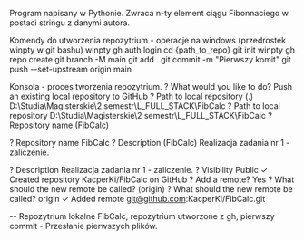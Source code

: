 Program napisany w Pythonie.
Zwraca n-ty element ciągu Fibonnaciego w postaci stringu z danymi autora.

Komendy do utworzenia repozytrium - operacje na windows (przedrostek winpty w git bashu)
 winpty gh auth login 
 cd {path_to_repo}
 git init
 winpty gh repo create
 git branch -M main
 git add .
 git commit -m "Pierwszy komit"
 git push --set-upstream origin main

Konsola - proces tworzenia repozytrium. 
 ? What would you like to do? Push an existing local repository to GitHub
 ? Path to local repository (.) D:\Studia\Magisterskie\2 semestr\L_FULL_STACK\FibCalc
 ? Path to local repository D:\Studia\Magisterskie\2 semestr\L_FULL_STACK\FibCalc
 ? Repository name (FibCalc)

 ? Repository name FibCalc
 ? Description (FibCalc) Realizacja zadania nr 1 - zaliczenie.

 ? Description Realizacja zadania nr 1 - zaliczenie.
 ? Visibility Public
 ✓ Created repository KacperKi/FibCalc on GitHub
 ? Add a remote? Yes
 ? What should the new remote be called? (origin)
 ? What should the new remote be called? origin
 ✓ Added remote git@github.com:KacperKi/FibCalc.git

-- Repozytrium lokalne FibCalc, repozytrium utworzone z gh, pierwszy commit - Przesłanie pierwszych plików.
